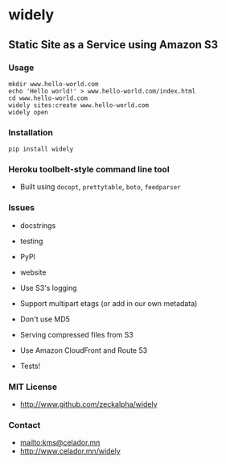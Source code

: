 # widely
## Static Site as a Service using Amazon S3

### Usage

~~~~
mkdir www.hello-world.com
echo 'Hello world!' > www.hello-world.com/index.html
cd www.hello-world.com
widely sites:create www.hello-world.com
widely open
~~~~


### Installation

~~~~
pip install widely
~~~~


### Heroku toolbelt-style command line tool

- Built using `docopt`, `prettytable`, `boto`, `feedparser`


### Issues

- docstrings
- testing
- PyPI
- website

- Use S3's logging
- Support multipart etags (or add in our own metadata)
- Don't use MD5
- Serving compressed files from S3
- Use Amazon CloudFront and Route 53
- Tests!


### MIT License

- <http://www.github.com/zeckalpha/widely>


### Contact

- <mailto:kms@celador.mn>
- <http://www.celador.mn/widely>
